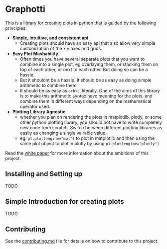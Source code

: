 # Graphotti

This is a library for creating plots in python that is guided by the following principles:

- **Simple, intuitive, and consistent api**
    - Creating plots should have an easy api that also allow very simple customization of the x,y axes and grids.
- **Easy Plot Mashability**.
    - Often times you have several separate plots that you want to combine into a single plot, eg overlaying them, or stacking them on top of each other, or next to each other. But doing so can be a hassle.
    - But it shouldnt be a hassle. It should be as easy as doing simple arithmetic to combine them.
    - It should be as easy as `a+b+c`, literally. One of the aims of this library is to make this arithmetic syntax have meaning for the plots, and combine them in different ways depending on the mathematical operator used.
- **Plotting Library Agnostic**
    - whether you plan on rendering the plots in matplotlib, plotly, or some other python plotting library, you should not have to write completely new code from scratch. Switch between different plotting libraries as easily as changing a single vairable value.
    - eg: `p1.plot(engine="mpl")` to plot in matplotlib and then using the same plot object to plot in plotly by using `p1.plot(engine="plotly")`


Read the [white paper](white_paper.md) for more information about the ambitions of this project.

## Installing and Setting up

TODO

## Simple Introduction for creating plots

TODO

## Contributing

See the [contributing.md](contributing.md) file for details on how to contribute to this project. 
